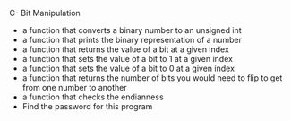 C- Bit Manipulation
-  a function that converts a binary number to an unsigned int
-  a function that prints the binary representation of a number
- a function that returns the value of a bit at a given index
- a function that sets the value of a bit to 1 at a given index
-  a function that sets the value of a bit to 0 at a given index
-  a function that returns the number of bits you would need to flip to get from one number to another
- a function that checks the endianness
- Find the password for this program
